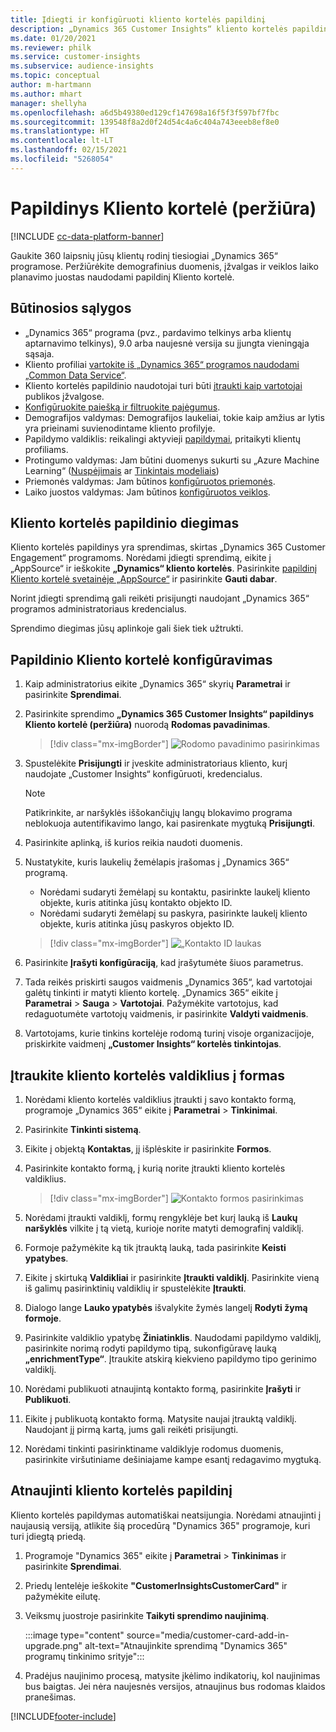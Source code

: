 ```yaml
---
title: Įdiegti ir konfigūruoti kliento kortelės papildinį
description: „Dynamics 365 Customer Insights“ kliento kortelės papildinio diegimas ir konfigūravimas.
ms.date: 01/20/2021
ms.reviewer: philk
ms.service: customer-insights
ms.subservice: audience-insights
ms.topic: conceptual
author: m-hartmann
ms.author: mhart
manager: shellyha
ms.openlocfilehash: a6d5b49380ed129cf147698a16f5f3f597bf7fbc
ms.sourcegitcommit: 139548f8a2d0f24d54c4a6c404a743eeeb8ef8e0
ms.translationtype: HT
ms.contentlocale: lt-LT
ms.lasthandoff: 02/15/2021
ms.locfileid: "5268054"
---
```

# <a name="customer-card-add-in-preview"></a>Papildinys Kliento kortelė (peržiūra)

[!INCLUDE [cc-data-platform-banner](../includes/cc-data-platform-banner.md)]

Gaukite 360 laipsnių jūsų klientų rodinį tiesiogiai „Dynamics 365“ programose. Peržiūrėkite demografinius duomenis, įžvalgas ir veiklos laiko planavimo juostas naudodami papildinį Kliento kortelė.

## <a name="prerequisites"></a>Būtinosios sąlygos

- „Dynamics 365“ programa (pvz., pardavimo telkinys arba klientų aptarnavimo telkinys), 9.0 arba naujesnė versija su įjungta vieningąja sąsaja.
- Kliento profiliai [vartokite iš „Dynamics 365“ programos naudodami „Common Data Service“](connect-power-query.md).
- Kliento kortelės papildinio naudotojai turi būti [įtraukti kaip vartotojai](permissions.md) publikos įžvalgose.
- [Konfigūruokite paiešką ir filtruokite pajėgumus](search-filter-index.md).
- Demografijos valdymas: Demografijos laukeliai, tokie kaip amžius ar lytis yra prieinami suvienodintame kliento profilyje.
- Papildymo valdiklis: reikalingi aktyvieji [papildymai](enrichment-hub.md), pritaikyti klientų profiliams.
- Protingumo valdymas: Jam būtini duomenys sukurti su „Azure Machine Learning“ ([Nuspėjimais](predictions.md) ar [Tinkintais modeliais](custom-models.md))
- Priemonės valdymas: Jam būtinos [konfigūruotos priemonės](measures.md).
- Laiko juostos valdymas: Jam būtinos [konfigūruotos veiklos](activities.md).

## <a name="install-the-customer-card-add-in"></a>Kliento kortelės papildinio diegimas

Kliento kortelės papildinys yra sprendimas, skirtas „Dynamics 365 Customer Engagement“ programoms. Norėdami įdiegti sprendimą, eikite į „AppSource“ ir ieškokite **„Dynamics“ kliento kortelės**. Pasirinkite [papildinį Kliento kortelė svetainėje „AppSource“](https://appsource.microsoft.com/product/dynamics-365/mscrm.dynamics_365_customer_insights_customer_card_addin?tab=Overview) ir pasirinkite **Gauti dabar**.

Norint įdiegti sprendimą gali reikėti prisijungti naudojant „Dynamics 365“ programos administratoriaus kredencialus.

Sprendimo diegimas jūsų aplinkoje gali šiek tiek užtrukti.

## <a name="configure-the-customer-card-add-in"></a>Papildinio Kliento kortelė konfigūravimas

1. Kaip administratorius eikite „Dynamics 365“ skyrių **Parametrai** ir pasirinkite **Sprendimai**.

1. Pasirinkite sprendimo **„Dynamics 365 Customer Insights“ papildinys Kliento kortelė (peržiūra)** nuorodą **Rodomas pavadinimas**.

   > [!div class="mx-imgBorder"]
   > ![Rodomo pavadinimo pasirinkimas](media/select-display-name.png "Rodomo pavadinimo pasirinkimas")

1. Spustelėkite **Prisijungti** ir įveskite administratoriaus kliento, kurį naudojate „Customer Insights“ konfigūruoti, kredencialus.

   > [!NOTE]
   > Patikrinkite, ar naršyklės iššokančiųjų langų blokavimo programa neblokuoja autentifikavimo lango, kai pasirenkate mygtuką **Prisijungti**.

1. Pasirinkite aplinką, iš kurios reikia naudoti duomenis.

1. Nustatykite, kuris laukelių žemėlapis įrašomas į „Dynamics 365“ programą.
   - Norėdami sudaryti žemėlapį su kontaktu, pasirinkte laukelį kliento objekte, kuris atitinka jūsų kontakto objekto ID.
   - Norėdami sudaryti žemėlapį su paskyra, pasirinkte laukelį kliento objekte, kuris atitinka jūsų paskyros objekto ID.

   > [!div class="mx-imgBorder"]
   > ![„Kontakto ID laukas](media/contact-id-field.png "Kontakto ID laukas")

1. Pasirinkite **Įrašyti konfigūraciją**, kad įrašytumėte šiuos parametrus.

1. Tada reikės priskirti saugos vaidmenis „Dynamics 365“, kad vartotojai galėtų tinkinti ir matyti kliento kortelę. „Dynamics 365“ eikite į **Parametrai** > **Sauga** > **Vartotojai**. Pažymėkite vartotojus, kad redaguotumėte vartotojų vaidmenis, ir pasirinkite **Valdyti vaidmenis**.

1. Vartotojams, kurie tinkins kortelėje rodomą turinį visoje organizacijoje, priskirkite vaidmenį **„Customer Insights“ kortelės tinkintojas**.

## <a name="add-customer-card-controls-to-forms"></a>Įtraukite kliento kortelės valdiklius į formas
  
1. Norėdami kliento kortelės valdiklius įtraukti į savo kontakto formą, programoje „Dynamics 365“ eikite į **Parametrai** > **Tinkinimai**.

1. Pasirinkite **Tinkinti sistemą**.

1. Eikite į objektą **Kontaktas**, jį išplėskite ir pasirinkite **Formos**.

1. Pasirinkite kontakto formą, į kurią norite įtraukti kliento kortelės valdiklius.

    > [!div class="mx-imgBorder"]
    > ![Kontakto formos pasirinkimas](media/contact-active-forms.png "Kontakto formos pasirinkimas")

1. Norėdami įtraukti valdiklį, formų rengyklėje bet kurį lauką iš **Laukų naršyklės** vilkite į tą vietą, kurioje norite matyti demografinį valdiklį.

1. Formoje pažymėkite ką tik įtrauktą lauką, tada pasirinkite **Keisti ypatybes**.

1. Eikite į skirtuką **Valdikliai** ir pasirinkite **Įtraukti valdiklį**. Pasirinkite vieną iš galimų pasirinktinių valdiklių ir spustelėkite **Įtraukti**.

1. Dialogo lange **Lauko ypatybės** išvalykite žymės langelį **Rodyti žymą formoje**.

1. Pasirinkite valdiklio ypatybę **Žiniatinklis**. Naudodami papildymo valdiklį, pasirinkite norimą rodyti papildymo tipą, sukonfigūravę lauką **„enrichmentType“**. Įtraukite atskirą kiekvieno papildymo tipo gerinimo valdiklį.

1. Norėdami publikuoti atnaujintą kontakto formą, pasirinkite **Įrašyti** ir **Publikuoti**.

1. Eikite į publikuotą kontakto formą. Matysite naujai įtrauktą valdiklį. Naudojant jį pirmą kartą, jums gali reikėti prisijungti.

1. Norėdami tinkinti pasirinktiname valdiklyje rodomus duomenis, pasirinkite viršutiniame dešiniajame kampe esantį redagavimo mygtuką.

## <a name="upgrade-customer-card-add-in"></a>Atnaujinti kliento kortelės papildinį
Kliento kortelės papildymas automatiškai neatsijungia. Norėdami atnaujinti į naujausią versiją, atlikite šią procedūrą "Dynamics 365" programoje, kuri turi įdiegtą priedą.

1. Programoje "Dynamics 365" eikite į **Parametrai** > **Tinkinimas** ir pasirinkite **Sprendimai**.

1. Priedų lentelėje ieškokite **"CustomerInsightsCustomerCard"** ir pažymėkite eilutę.

1. Veiksmų juostroje pasirinkite **Taikyti sprendimo naujinimą**.

   :::image type="content" source="media/customer-card-add-in-upgrade.png" alt-text="Atnaujinkite sprendimą "Dynamics 365" programų tinkinimo srityje":::

1. Pradėjus naujinimo procesą, matysite įkėlimo indikatorių, kol naujinimas bus baigtas. Jei nėra naujesnės versijos, atnaujinus bus rodomas klaidos pranešimas.


[!INCLUDE[footer-include](../includes/footer-banner.md)]